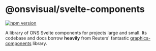 # @onsvisual/svelte-components

[![npm version](https://badge.fury.io/js/@onsvisual%2Fsvelte-components.svg)](https://www.npmjs.com/package/@onsvisual/svelte-components)

A library of ONS Svelte components for projects large and small. Its codebase and docs borrow **heavily** from Reuters' fantastic [graphics-components](https://github.com/reuters-graphics/graphics-components) library.


